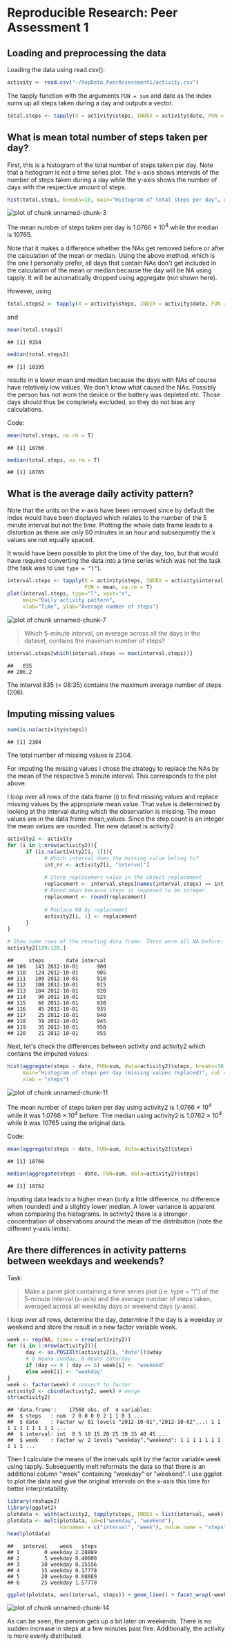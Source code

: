 # Reproducible Research: Peer Assessment 1

## Loading and preprocessing the data
Loading the data using read.csv():


```r
activity <- read.csv("~/RepData_PeerAssessment1/activity.csv")
```

The tapply function with the arguments `FUN = sum` and date as the index sums 
up all steps taken during a day and outputs a vector.

```r
total.steps <- tapply(X = activity$steps, INDEX = activity$date, FUN = sum)
```

## What is mean total number of steps taken per day?
First, this is a histogram of the total number of steps taken per day. Note that
a histogram is not a time series plot. The x-axis shows intervals of the number
of steps taken during a day while the y-axis shows the number of days with
the respective amount of steps.

```r
hist(total.steps, breaks=10, main="Histogram of total steps per day", col="gray")
```

![plot of chunk unnamed-chunk-3](./PA1_template_files/figure-html/unnamed-chunk-3.png) 

The mean number of steps taken per day is 
1.0766 &times; 10<sup>4</sup>
while the median is 
10765.

Note that it makes a difference whether the NAs get removed before or after the
calculation of the mean or median. Using the above method, which is the one I 
personally prefer, all days that contain NAs don't get included in the calculation
of the mean or median because the day will be NA using tapply. It will be 
automatically dropped using aggregate (not shown here).

However, using 

```r
total.steps2 <- tapply(X = activity$steps, INDEX = activity$date, FUN = sum, na.rm=T)
```
and 

```r
mean(total.steps2)
```

```
## [1] 9354
```

```r
median(total.steps2)
```

```
## [1] 10395
```
results in a lower mean and median because the days with NAs of course have
relatively low values. We don't know what caused the NAs. Possibly the person has not
worn the device or the battery was depleted etc. Those days should thus be 
completely excluded, so they do not bias any calculations.

Code:

```r
mean(total.steps, na.rm = T)
```

```
## [1] 10766
```

```r
median(total.steps, na.rm = T)
```

```
## [1] 10765
```

## What is the average daily activity pattern?
Note that the units on the x-axis have been removed
since by default the index would have been displayed which relates to the 
number of the 5 minute interval but not the time. Plotting the whole data frame
leads to a distortion as there are only 60 minutes in an hour and subsequently
the x values are not equally spaced.

It would have been possible to plot the time of the day, too, but that would 
have required converting the data into a time series which was not the task
(the task was to use `type = "l"`).

```r
interval.steps <- tapply(X = activity$steps, INDEX = activity$interval, 
                         FUN = mean, na.rm = T)
plot(interval.steps, type="l", xaxt="n",
     main="Daily activity pattern", 
     xlab="Time", ylab="Average number of steps")
```

![plot of chunk unnamed-chunk-7](./PA1_template_files/figure-html/unnamed-chunk-7.png) 

> Which 5-minute interval, on average across all the days in the dataset, 
> contains the maximum number of steps?


```r
interval.steps[which(interval.steps == max(interval.steps))]
```

```
##   835 
## 206.2
```

The interval 835 (= 08:35) contains the maximum average number of steps (206).

## Imputing missing values

```r
sum(is.na(activity$steps))
```

```
## [1] 2304
```
The total number of missing values is 2304.

For imputing the missing values I chose the strategy to replace the NAs by 
the mean of the respective 5 minute interval. This corresponds to the plot above.

I loop over all rows of the data frame (i) to find missing values
and replace missing values by the appropriate mean value. That value is 
determined by looking at the interval during which the observation is missing.
The mean values are in the data frame mean_values. Since the step count is an
integer the mean values are rounded. The new dataset is activity2.


```r
activity2 <- activity
for (i in 1:nrow(activity2)){
      if (is.na(activity2[i, 1])){
            # Which interval does the missing value belong to?
            int_nr <- activity2[i, "interval"]
            
            # Store replacement value in the object replacement
            replacement <- interval.steps[names(interval.steps) == int_nr]
            # Round mean because steps is supposed to be integer
            replacement <- round(replacement)
            
            # Replace NA by replacement
            activity2[i, 1] <- replacement
      }
}

# Show some rows of the resuting data frame. These were all NA before:
activity2[109:120,]
```

```
##     steps       date interval
## 109   143 2012-10-01      900
## 110   124 2012-10-01      905
## 111   109 2012-10-01      910
## 112   108 2012-10-01      915
## 113   104 2012-10-01      920
## 114    96 2012-10-01      925
## 115    66 2012-10-01      930
## 116    45 2012-10-01      935
## 117    25 2012-10-01      940
## 118    39 2012-10-01      945
## 119    35 2012-10-01      950
## 120    21 2012-10-01      955
```

Next, let's check the differences between activity and activity2 which contains
the imputed values:


```r
hist(aggregate(steps ~ date, FUN=sum, data=activity2)$steps, breaks=10,
     main="Histogram of steps per day (missing values replaced)", col = "gray",
     xlab = "steps")
```

![plot of chunk unnamed-chunk-11](./PA1_template_files/figure-html/unnamed-chunk-11.png) 

The mean number of steps taken per day using activity2 is 
1.0766 &times; 10<sup>4</sup>
while it was 
1.0766 &times; 10<sup>4</sup>
before.
The median using activity2 is 
1.0762 &times; 10<sup>4</sup>
while it was 
10765
using the original data.

Code:

```r
mean(aggregate(steps ~ date, FUN=sum, data=activity2)$steps)
```

```
## [1] 10766
```

```r
median(aggregate(steps ~ date, FUN=sum, data=activity2)$steps)
```

```
## [1] 10762
```

Imputing data leads to a higher mean (only a little difference, no difference 
when rounded) and a slightly lower median. 
A lower variance is
apparent when comparing the histograms. In activity2 there is a stronger
concentration of observations around the mean of the distribution (note the 
different y-axis limits).

## Are there differences in activity patterns between weekdays and weekends?

Task:

> Make a panel plot containing a time series plot (i.e. type = "l") of 
> the 5-minute interval (x-axis) and the average number of steps taken, 
> averaged across all weekday days or weekend days (y-axis).

I loop over all rows, determine the day, determine if the day is a weekday or 
weekend and store the result in a new factor variable week.


```r
week <- rep(NA, times = nrow(activity2))
for (i in 1:nrow(activity2)){
      day <- as.POSIXlt(activity2[i, "date"])$wday
      # 0 means sunday, 6 means saturday
      if (day == 0 | day == 6) week[i] <- "weekend"
      else week[i] <- "weekday"
}
week <- factor(week) # convert to factor
activity2 <- cbind(activity2, week) # merge
str(activity2)
```

```
## 'data.frame':	17568 obs. of  4 variables:
##  $ steps   : num  2 0 0 0 0 2 1 1 0 1 ...
##  $ date    : Factor w/ 61 levels "2012-10-01","2012-10-02",..: 1 1 1 1 1 1 1 1 1 1 ...
##  $ interval: int  0 5 10 15 20 25 30 35 40 45 ...
##  $ week    : Factor w/ 2 levels "weekday","weekend": 1 1 1 1 1 1 1 1 1 1 ...
```

Then I calculate the means of the intervals split by the factor variable week
using tapply. Subsequently melt reformats the data so that there is an 
additional column "week" containing "weekday" or "weekend". I use ggplot to
plot the data and give the original intervals on the x-axis this time for 
better interpretability.


```r
library(reshape2)
library(ggplot2)
plotdata <- with(activity2, tapply(steps, INDEX = list(interval, week), mean))
plotdata <- melt(plotdata, id=c("weekday", "weekend"),
                 varnames = c("interval", "week"), value.name = "steps")
head(plotdata)
```

```
##   interval    week   steps
## 1        0 weekday 2.28889
## 2        5 weekday 0.40000
## 3       10 weekday 0.15556
## 4       15 weekday 0.17778
## 5       20 weekday 0.08889
## 6       25 weekday 1.57778
```

```r
ggplot(plotdata, aes(interval, steps)) + geom_line() + facet_wrap(~week, nrow=2)
```

![plot of chunk unnamed-chunk-14](./PA1_template_files/figure-html/unnamed-chunk-14.png) 

As can be seen, the person gets up a bit later on weekends. There is no sudden
increase in steps at a few minutes past five. Additionally, the activity is more 
evenly distributed.
